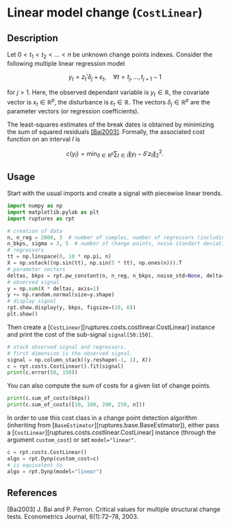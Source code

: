 # Linear model change (`CostLinear`)

## Description

Let $0 < t_1 < t_2 < \dots < n$ be unknown change points indexes.
Consider the following multiple linear regression model

$$
y_t = z_t' \delta_j + \varepsilon_t, \quad \forall t=t_j,\dots,t_{j+1}-1
$$

for $j>1$.
Here, the observed dependant variable is $y_t\in\mathbb{R}$, the covariate vector is $x_t \in\mathbb{R}^p$, the disturbance is $\varepsilon_t\in\mathbb{R}$.
The vectors $\delta_j\in\mathbb{R}^p$ are the parameter vectors (or regression coefficients).

The least-squares estimates of the break dates is obtained by minimizing the sum of squared residuals [[Bai2003]](#Bai2003).
Formally, the associated cost function on an interval $I$ is

$$
c(y_{I}) = \min_{\delta\in\mathbb{R}^p} \sum_{t\in I} \|y_t - \delta' z_t \|_2^2.
$$

## Usage

Start with the usual imports and create a signal with piecewise linear trends.

```python
import numpy as np
import matplotlib.pylab as plt
import ruptures as rpt

# creation of data
n, n_reg = 2000, 3  # number of samples, number of regressors (including intercept)
n_bkps, sigma = 3, 5  # number of change points, noise standart deviation
# regressors
tt = np.linspace(0, 10 * np.pi, n)
X = np.vstack((np.sin(tt), np.sin(5 * tt), np.ones(n))).T
# parameter vectors
deltas, bkps = rpt.pw_constant(n, n_reg, n_bkps, noise_std=None, delta=(1, 3))
# observed signal
y = np.sum(X * deltas, axis=1)
y += np.random.normal(size=y.shape)
# display signal
rpt.show.display(y, bkps, figsize=(10, 6))
plt.show()
```

Then create a [`CostLinear`][ruptures.costs.costlinear.CostLinear] instance and print the cost of the sub-signal `signal[50:150]`.

```python
# stack observed signal and regressors.
# first dimension is the observed signal.
signal = np.column_stack((y.reshape(-1, 1), X))
c = rpt.costs.CostLinear().fit(signal)
print(c.error(50, 150))
```

You can also compute the sum of costs for a given list of change points.

```python
print(c.sum_of_costs(bkps))
print(c.sum_of_costs([10, 100, 200, 250, n]))
```

In order to use this cost class in a change point detection algorithm (inheriting from [`BaseEstimator`][ruptures.base.BaseEstimator]), either pass a [`CostLinear`][ruptures.costs.costlinear.CostLinear] instance (through the argument `custom_cost`) or set `model="linear"`.

```python
c = rpt.costs.CostLinear()
algo = rpt.Dynp(custom_cost=c)
# is equivalent to
algo = rpt.Dynp(model="linear")
```

## References

<a id="Bai2003">[Bai2003]</a>
J. Bai and P. Perron. Critical values for multiple structural change tests. Econometrics Journal, 6(1):72–78, 2003.